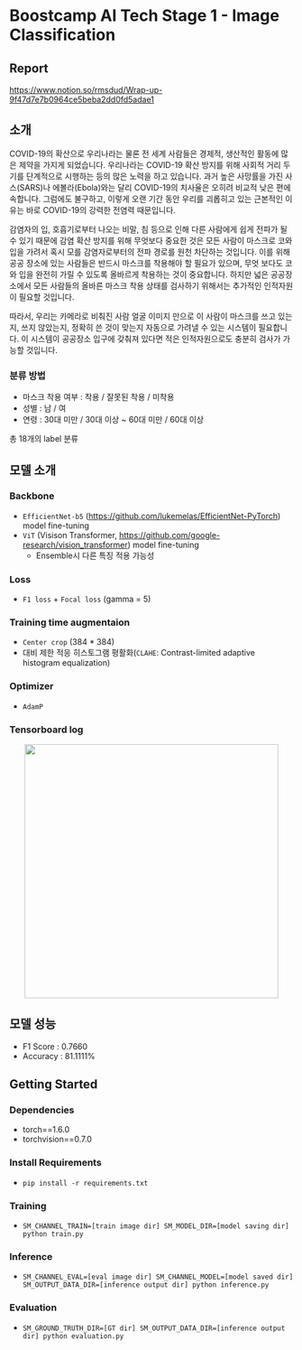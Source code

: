   # Boostcamp AI Tech Stage 1 - Image Classification

  ## Report

  https://www.notion.so/rmsdud/Wrap-up-9f47d7e7b0964ce5beba2dd0fd5adae1

  ## 소개

  COVID-19의 확산으로 우리나라는 물론 전 세계 사람들은 경제적, 생산적인 활동에 많은 제약을 가지게 되었습니다. 우리나라는 COVID-19 확산 방지를 위해 사회적 거리 두기를 단계적으로 시행하는 등의 많은 노력을 하고 있습니다. 과거 높은 사망률을 가진 사스(SARS)나 에볼라(Ebola)와는 달리 COVID-19의 치사율은 오히려 비교적 낮은 편에 속합니다. 그럼에도 불구하고, 이렇게 오랜 기간 동안 우리를 괴롭히고 있는 근본적인 이유는 바로 COVID-19의 강력한 전염력 때문입니다.

  감염자의 입, 호흡기로부터 나오는 비말, 침 등으로 인해 다른 사람에게 쉽게 전파가 될 수 있기 때문에 감염 확산 방지를 위해 무엇보다 중요한 것은 모든 사람이 마스크로 코와 입을 가려서 혹시 모를 감염자로부터의 전파 경로를 원천 차단하는 것입니다. 이를 위해 공공 장소에 있는 사람들은 반드시 마스크를 착용해야 할 필요가 있으며, 무엇 보다도 코와 입을 완전히 가릴 수 있도록 올바르게 착용하는 것이 중요합니다. 하지만 넓은 공공장소에서 모든 사람들의 올바른 마스크 착용 상태를 검사하기 위해서는 추가적인 인적자원이 필요할 것입니다.

  따라서, 우리는 카메라로 비춰진 사람 얼굴 이미지 만으로 이 사람이 마스크를 쓰고 있는지, 쓰지 않았는지, 정확히 쓴 것이 맞는지 자동으로 가려낼 수 있는 시스템이 필요합니다. 이 시스템이 공공장소 입구에 갖춰져 있다면 적은 인적자원으로도 충분히 검사가 가능할 것입니다.

  ### 분류 방법

  - 마스크 착용 여부 : 착용 / 잘못된 착용 / 미착용
  - 성별 : 남 / 여
  - 연령 : 30대 미만 / 30대 이상 ~ 60대 미만 / 60대 이상

  총 18개의 label 분류

  ## 모델 소개

  ### Backbone

  - `EfficientNet-b5` (https://github.com/lukemelas/EfficientNet-PyTorch) model fine-tuning
  - `ViT` (Visison Transformer, https://github.com/google-research/vision_transformer) model fine-tuning
    - Ensemble시 다른 특징 적용 가능성

  ### Loss

  - `F1 loss` + `Focal loss` (gamma = 5)

  ### Training time augmentaion

  - `Center crop` (384 * 384)
  - 대비 제한 적응 히스토그램 평활화(`CLAHE`: Contrast-limited adaptive histogram equalization)

  ### Optimizer

  - `AdamP`

  ### Tensorboard log
  <p align="center"><img src="https://user-images.githubusercontent.com/28976984/123673316-49765180-d87b-11eb-84a0-9dee87812cae.png" width="450" height="450"></p>

  ## 모델 성능
  
  - F1 Score : 0.7660
  - Accuracy : 81.1111%

## Getting Started

### Dependencies

- torch==1.6.0
- torchvision==0.7.0                                                              

### Install Requirements

- `pip install -r requirements.txt`

### Training

- `SM_CHANNEL_TRAIN=[train image dir] SM_MODEL_DIR=[model saving dir] python train.py`

### Inference

- `SM_CHANNEL_EVAL=[eval image dir] SM_CHANNEL_MODEL=[model saved dir] SM_OUTPUT_DATA_DIR=[inference output dir] python inference.py`

### Evaluation

- `SM_GROUND_TRUTH_DIR=[GT dir] SM_OUTPUT_DATA_DIR=[inference output dir] python evaluation.py`

